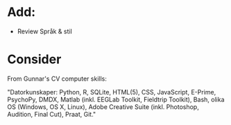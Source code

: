 Add:
====

- Review Språk & stil


Consider
========

From Gunnar's CV computer skills:

"Datorkunskaper: Python, R, SQLite, HTML(5), CSS, JavaScript, E-Prime, PsychoPy, DMDX, Matlab (inkl. EEGLab Toolkit, Fieldtrip Toolkit), Bash, olika OS (Windows, OS X, Linux), Adobe Creative Suite (inkl. Photoshop, Audition, Final Cut), Praat, Git."